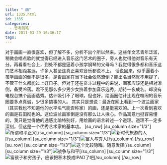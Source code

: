 ```yaml
---
title: " 画"
url: 1335.html
id: 1335
categories:
  - 思考随笔
date: 2011-03-29 16:36:17
tags:
---
```


对于画画一直很喜欢，但了解不多，分析不出个所以然来。这些年文艺青年泛滥，稍微会唱点歌的就觉得已经进入音乐这门艺术的圈子，旁人也觉得他对音乐有天分。再看看社会上，到处不都是逼着小孩学钢琴的父母吗？我觉得很多都和音乐这门艺术相距甚远，许多人甚至连真正喜欢音乐都说不上。 话说回来，似乎逼着小孩学画画的倒不是很多，是否画家在当下社会依然潦倒？能出名当然就不用提了，不管干什么都能过上好日子。但对于还在奋斗过程中的来说，画家应该还是相对潦倒，备受冷落。君不见那么多少男少女挤着参加音乐选秀，期待一夜成名。却没有电视台搞个画画选秀。估计吸引不了眼球。但也好，绘画圈估计比现在喧闹的音乐圈要多点真诚，少很多搞事的人。 其实只是想说：最近在网上看到一个波兰画家（其实我也不知道他的水平名气能否称家）的画，还是挺喜欢的。上一次看到喜欢的画是石田彻也的。这位波兰画家倒是没有那么让人揪心。作品寓意也挺容易懂的，我只是觉得他的通感比喻特别好，用绘画的语言转述一个道理。道理不一定多深刻，但这是一个优秀艺术家的基本功。 \[su\_row\] \[su\_column size="1/3"\]![所谓和平正义](../../../images/2011/03/integration_785649.jpg)\[/su\_column\] \[su\_column size="1/3"\]![新时代旅游的人](../../../images/2011/03/tourism_46159.jpg)\[/su\_column\] \[su\_column size="1/3"\]![富人与穷人](../../../images/2011/03/trouble_52489.jpg)\[/su\_column\] \[/su\_row\] \[su\_row\] \[su\_column size="1/3"\]![这个比较隐晦。随意发挥](../../../images/2011/03/olympic_games_2_101359.jpg)\[/su\_column\] \[su\_column size="1/3"\]![战争与和平](../../../images/2011/03/trenches_28059.jpg)\[/su\_column\] \[su\_column size="1/3"\]![富孩子和穷孩子，应该把积木换成IPAD了吧](../../../images/2011/03/apple_431609.jpg)\[/su\_column\] \[/su\_row\]
